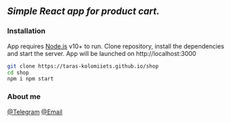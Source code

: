 ## _Simple React app for product cart._

### Installation

App requires [Node.js](https://nodejs.org/) v10+ to run.
Clone repository, install the dependencies and start the server.
App will be launched on http://localhost:3000

```sh
git clone https://taras-kolomiiets.github.io/shop
cd shop
npm i npm start
```

### About me

[@Telegram](https://t.me/taraskolomiiets) [@Email](taraskolomiiets8991@gmail.com)
